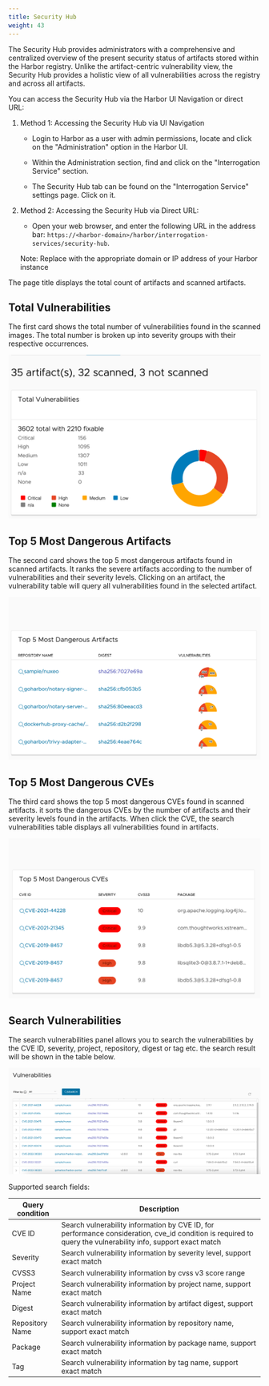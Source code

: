 ```yaml
---
title: Security Hub
weight: 43
---
```


The Security Hub provides administrators with a comprehensive and centralized overview of the present security status of artifacts stored within the Harbor registry. Unlike the artifact-centric vulnerability view, the Security Hub provides a holistic view of all vulnerabilities across the registry and across all artifacts.

You can access the Security Hub via the Harbor UI Navigation or direct URL:

1. Method 1: Accessing the Security Hub via UI Navigation

   - Login to Harbor as a user with admin permissions, locate and click on the "Administration" option in the Harbor UI.

   - Within the Administration section, find and click on the "Interrogation Service" section.

   - The Security Hub tab can be found on the "Interrogation Service" settings page. Click on it.

2. Method 2: Accessing the Security Hub via Direct URL:

   - Open your web browser, and enter the following URL in the address bar: `https://<harbor-domain>/harbor/interrogation-services/security-hub`.
 
   Note: Replace <harbor-domain> with the appropriate domain or IP address of your Harbor instance

The page title displays the total count of artifacts and scanned artifacts.

## Total Vulnerabilities

The first card shows the total number of vulnerabilities found in the scanned images. The total number is broken up into severity groups with their respective occurrences.

![Total Vulnerabilities](../../img/security-hub/total_vulnerabilities.png)


## Top 5 Most Dangerous Artifacts

The second card shows the top 5 most dangerous artifacts found in scanned artifacts. It ranks the severe artifacts according to the number of vulnerabilities and their severity levels. Clicking on an artifact, the vulnerability table will query all vulnerabilities found in the selected artifact.

![Most Dangerous Artifacts](../../img/security-hub/dangerous_artifacts.png)


## Top 5 Most Dangerous CVEs

The third card shows the top 5 most dangerous CVEs found in scanned artifacts. it sorts the dangerous CVEs by the number of artifacts and their severity levels found in the artifacts. When click the CVE, the search vulnerabilities table displays all vulnerabilities found in artifacts.

![Most Dangerous CVEs](../../img/security-hub/dangerous_cves.png)

## Search Vulnerabilities

The search vulnerabilities panel allows you to search the vulnerabilities by the CVE ID, severity, project, repository, digest or tag etc. the search result will be shown in the table below.

![Search Vulnerabilities](../../img/security-hub/search_vulnerabilities.png)

Supported search fields:

| Query condition  | Description                                                                                                                                                 |
| ------------- |-------------------------------------------------------------------------------------------------------------------------------------------------------------|
| CVE ID  | Search vulnerability information by CVE ID, for performance consideration, cve_id condition is required to query the vulnerability info, support exact match |
| Severity        | Search vulnerability information by severity level, support exact match                                                                                     |
| CVSS3        | Search vulnerability information by cvss v3 score range                                                                                                     |
| Project Name  | Search vulnerability information by project name, support exact match                                                                                       |
| Digest     | Search vulnerability information by artifact digest, support exact match                                                                                    |
| Repository Name | Search vulnerability information by repository name, support exact match                                                                                    |
| Package | Search vulnerability information by package name, support exact match                                                                                       |
| Tag | Search vulnerability information by tag name, support exact match                                                                                           |
